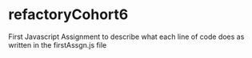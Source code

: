 # refactoryCohort6
 First Javascript Assignment to describe what each line of code does as written in the firstAssgn.js file
